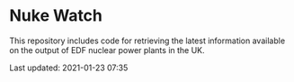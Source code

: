 # Nuke Watch

This repository includes code for retrieving the latest information available on the output of EDF nuclear power plants in the UK.

Last updated: 2021-01-23 07:35
